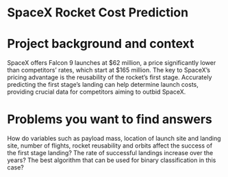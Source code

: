 # SpaceX Rocket Cost Prediction
# Project background and context
SpaceX offers Falcon 9 launches at $62 million, a price significantly lower than competitors’ rates, which start at $165 million. The key to SpaceX’s pricing advantage is the reusability of the rocket’s first stage. Accurately predicting the first stage’s landing can help determine launch costs, providing crucial data for competitors aiming to outbid SpaceX.
# Problems you want to find answers
How do variables such as payload mass, location of launch site and landing site, number of flights, rocket reusability and orbits affect the success of the first stage landing?
The rate of successful landings increase over the years?
The best algorithm that can be used for binary classification in this case?


